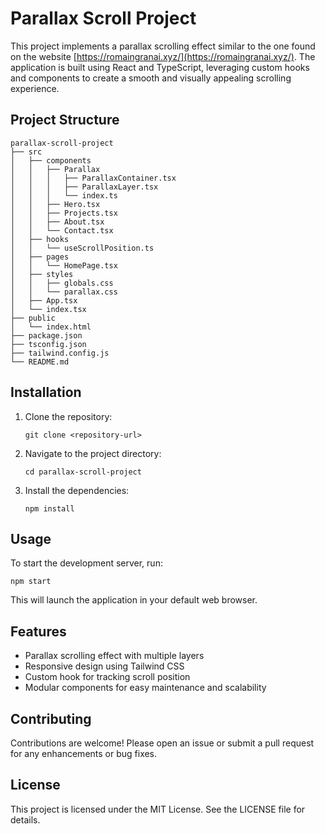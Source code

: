 # Parallax Scroll Project

This project implements a parallax scrolling effect similar to the one found on the website [https://romaingranai.xyz/](https://romaingranai.xyz/). The application is built using React and TypeScript, leveraging custom hooks and components to create a smooth and visually appealing scrolling experience.

## Project Structure

```
parallax-scroll-project
├── src
│   ├── components
│   │   ├── Parallax
│   │   │   ├── ParallaxContainer.tsx
│   │   │   ├── ParallaxLayer.tsx
│   │   │   └── index.ts
│   │   ├── Hero.tsx
│   │   ├── Projects.tsx
│   │   ├── About.tsx
│   │   └── Contact.tsx
│   ├── hooks
│   │   └── useScrollPosition.ts
│   ├── pages
│   │   └── HomePage.tsx
│   ├── styles
│   │   ├── globals.css
│   │   └── parallax.css
│   ├── App.tsx
│   └── index.tsx
├── public
│   └── index.html
├── package.json
├── tsconfig.json
├── tailwind.config.js
└── README.md
```

## Installation

1. Clone the repository:
   ```
   git clone <repository-url>
   ```
2. Navigate to the project directory:
   ```
   cd parallax-scroll-project
   ```
3. Install the dependencies:
   ```
   npm install
   ```

## Usage

To start the development server, run:
```
npm start
```
This will launch the application in your default web browser.

## Features

- Parallax scrolling effect with multiple layers
- Responsive design using Tailwind CSS
- Custom hook for tracking scroll position
- Modular components for easy maintenance and scalability

## Contributing

Contributions are welcome! Please open an issue or submit a pull request for any enhancements or bug fixes.

## License

This project is licensed under the MIT License. See the LICENSE file for details.